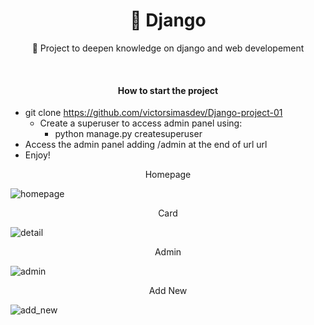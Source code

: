 <h1 align="center">
    🔗 Django
</h1>
<p align="center">🚀 Project to deepen knowledge on django and web developement</p>
</br>
<h4 align="center">How to start the project</h4>

  * git clone https://github.com/victorsimasdev/Django-project-01
    * Create a superuser to access admin panel using:
      * python manage.py createsuperuser
  * Access the admin panel adding /admin at the end of url url
  * Enjoy!
<p align="center">Homepage</p>

![homepage](https://github.com/victorsimasdev/Django-project-01/assets/105087475/fa026de3-37ae-492c-a780-a801c73c3aa3)

<p align="center">Card</p>

![detail](https://github.com/victorsimasdev/Django-project-01/assets/105087475/c53f733d-45e1-4b99-abdc-57252aca8bc1)

<p align="center">Admin</p>

![admin](https://github.com/victorsimasdev/Django-project-01/assets/105087475/9accd0e0-c45e-444e-ab6f-df165f191fe9)

<p align="center">Add New</p>

![add_new](https://github.com/victorsimasdev/Django-project-01/assets/105087475/f64ed62e-4924-4ecc-b34e-f1af6ff19c72)
